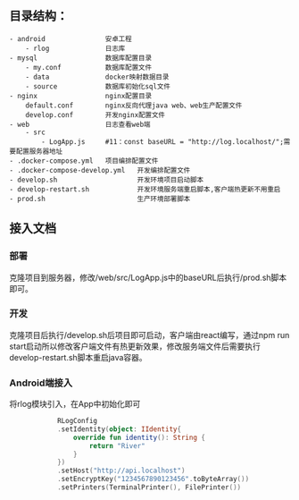 ## 目录结构：
    - android               安卓工程
        - rlog              日志库
    - mysql                 数据库配置目录
        - my.conf           数据库配置文件
        - data              docker映射数据目录
        - source            数据库初始化sql文件
    - nginx                 nginx配置目录
        default.conf        nginx反向代理java web、web生产配置文件
        develop.conf        开发nginx配置文件
    - web                   日志查看web端
        - src
            - LogApp.js     #11：const baseURL = "http://log.localhost/";需要配置服务器地址
    - .docker-compose.yml   项目编排配置文件
    - .docker-compose-develop.yml   开发编排配置文件
    - develop.sh                    开发环境项目启动脚本
    - develop-restart.sh            开发环境服务端重启脚本,客户端热更新不用重启
    - prod.sh                       生产环境部署脚本

## 接入文档
### 部署
克隆项目到服务器，修改/web/src/LogApp.js中的baseURL后执行/prod.sh脚本即可。
### 开发
克隆项目后执行/develop.sh后项目即可启动，客户端由react编写，通过npm run start启动所以修改客户端文件有热更新效果，修改服务端文件后需要执行develop-restart.sh脚本重启java容器。
### Android端接入
将rlog模块引入，在App中初始化即可
```kotlin
            RLogConfig
            .setIdentity(object: IIdentity{
                override fun identity(): String {
                    return "River"
                }
            })
            .setHost("http://api.localhost")
            .setEncryptKey("1234567890123456".toByteArray())
            .setPrinters(TerminalPrinter(), FilePrinter())
```